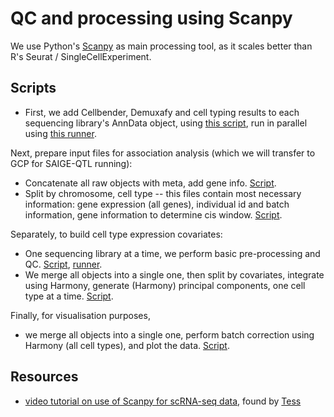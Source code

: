 # QC and processing using Scanpy

We use Python's [Scanpy](https://scanpy.readthedocs.io/en/stable/) as main processing tool, as it scales better than R's Seurat / SingleCellExperiment.

## Scripts

* First, we add Cellbender, Demuxafy and cell typing results to each sequencing library's AnnData object, using [this script](add_metadata_per_sample_no_norm.py), run in parallel using [this runner](run_add_metadata.qsub).

Next, prepare input files for association analysis (which we will transfer to GCP for SAIGE-QTL running):

* Concatenate all raw objects with meta, add gene info. [Script](combine_files_add_gene_info.py).
* Split by chromosome, cell type -- this files contain most necessary information: gene expression (all genes), individual id and batch information, gene information to determine cis window. [Script](prepare_pheno.py).

Separately, to build cell type expression covariates:

* One sequencing library at a time, we perform basic pre-processing and QC. [Script](), [runner]().
* We merge all objects into a single one, then split by covariates, integrate using Harmony, generate (Harmony) principal components, one cell type at a time. [Script](prepare_cell_covs.py).

Finally, for visualisation purposes, 

* we merge all objects into a single one, perform batch correction using Harmony (all cell types), and plot the data. [Script]().


## Resources

* [video tutorial on use of Scanpy for scRNA-seq data](https://www.youtube.com/watch?v=uvyG9yLuNSE), found by [Tess](https://www.katalog.uu.se/profile/?id=N18-736)
